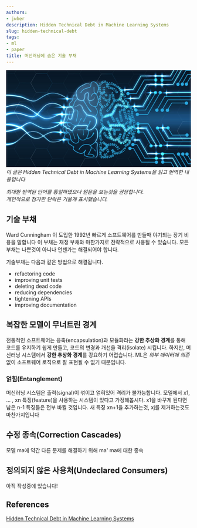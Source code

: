 ```yaml
---
authors:
- jwher
description: Hidden Technical Debt in Machine Learning Systems
slug: hidden-technical-debt
tags:
- ml
- paper
title: 머신러닝에 숨은 기술 부채
---
```


[![ML](/img/brain.jpg)](/posts/hidden-technical-debt)  
*이 글은 Hidden Technical Debt in Machine Learning Systems을 읽고 번역한 내용입니다*  
<!--truncate-->

*최대한 번역된 단어를 통일하였으나 원문을 보는것을 권장합니다.*  
*개인적으로 첨가한 단락은 기울게 표시했습니다.*  

## 기술 부채
Ward Cunningham 이 도입한 1992년 빠르게 소프트웨어를 만들때 야기되는 장기 비용을 말합니다
이 부채는 재정 부채와 마찬가지로 전략적으로 사용될 수 있습니다.
모든 부채는 나쁜것이 아니나 언젠가는 해결되어야 합니다.

기술부채는 다음과 같은 방법으로 해결됩니다. 
* refactoring code
* improving unit tests
* deleting dead code
* reducing dependencies
* tightening APIs
* improving documentation

## 복잡한 모델이 무너트린 경계
전통적인 소프트웨어는 응축(encapsulation)과 모듈화라는 **강한 추상화 경계**를 통해 코드를 유지하기 쉽게 만들고, 코드의 변경과 개선을 격리(isolate) 시킵니다.
하지만, 머신러닝 시스템에서 **강한 추상화 경계**를 강요하기 어렵습니다.
ML은 *외부 데이터에 의존* 없이 소프트웨어 로직으로 잘 표현될 수 없기 때문입니다.

### 얽힘(Entanglement)

머신러닝 시스템은 출력(signal)이 섞이고 얽혀있어 격리가 불가능합니다.
모델에서 x1, ... , xn 특징(feature)을 사용하는 시스템이 있다고 가정해봅시다.
x1을 바꾸게 된다면 남은 n-1 특징들은 전부 바뀔 것입니다.
새 특징 xn+1을 추가하는것, xj를 제거하는것도 마찬가지입니다

## 수정 종속(Correction Cascades)

모델 ma에 약간 다른 문제를 해결하기 위해 ma'
ma에 대한 종속

## 정의되지 않은 사용처(Undeclared Consumers)

아직 작성중에 있습니다!

## References
[Hidden Technical Debt in Machine Learning Systems](https://proceedings.neurips.cc/paper/2015/file/86df7dcfd896fcaf2674f757a2463eba-Paper.pdf)
